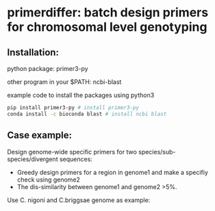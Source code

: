 # primerdiffer: batch design primers for chromosomal level genotyping 

## Installation:
python package:
primer3-py

other program in your $PATH:
ncbi-blast

example code to install the packages using python3
```bash
pip install primer3-py # install primer3-py
conda install -c bioconda blast # install ncbi blast
```

## Case example:
Design genome-wide specific primers for two species/sub-species/divergent sequences:
- Greedy design primers for a region in genome1 and make a specifiy check using genome2
- The dis-similarity between genome1 and genome2 >5%. 

Use C. nigoni and C.briggsae genome as example:





    